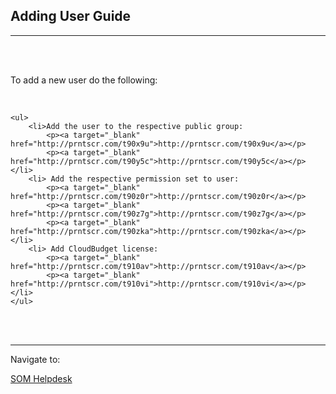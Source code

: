 <html>
<body>

<head>
    <meta charset="UTF-8">
    <title>Adding User Guide</title>
</head>

<h2 id='pageTop'>Adding User Guide</h2>
<hr/>
<br/>
<br/>

<div>
    <p>To add a new user do the following:</p>
    <br/>

    <ul>
        <li>Add the user to the respective public group:
            <p><a target="_blank" href="http://prntscr.com/t90x9u">http://prntscr.com/t90x9u</a></p>
            <p><a target="_blank" href="http://prntscr.com/t90y5c">http://prntscr.com/t90y5c</a></p></li>
        <li> Add the respective permission set to user:
            <p><a target="_blank" href="http://prntscr.com/t90z0r">http://prntscr.com/t90z0r</a></p>
            <p><a target="_blank" href="http://prntscr.com/t90z7g">http://prntscr.com/t90z7g</a></p>
            <p><a target="_blank" href="http://prntscr.com/t90zka">http://prntscr.com/t90zka</a></p></li>
        <li> Add CloudBudget license:
            <p><a target="_blank" href="http://prntscr.com/t910av">http://prntscr.com/t910av</a></p>
            <p><a target="_blank" href="http://prntscr.com/t910vi">http://prntscr.com/t910vi</a></p></li>
    </ul>
</div>
<br/>

<br/>
<hr/>

Navigate to:
<p><a href="https://cloudbudgetinc.github.io/Documentation/SOM/SOMHelpdesk">SOM Helpdesk</a></p>


<button onclick="topFunction()" id="myBtn" title="Go to top">Top</button>

<script>
    let mybutton = document.getElementById("myBtn");
    window.onscroll = function () {
        scrollFunction()
    };

    function scrollFunction() {
        mybutton.style.display = document.body.scrollTop > 20 || document.documentElement.scrollTop > 20 ? "block" : "none";
    }

    function topFunction() {
        document.body.scrollTop = 0;
        document.documentElement.scrollTop = 0;
    }
</script>

<style>
    #myBtn {
        display: none;
        position: fixed;
        bottom: 20px;
        right: 30px;
        z-index: 99;
        font-size: 18px;
        border: 1px solid #b5e853;
        outline: none;
        background-color: #171717;
        color: #b5e853;
        cursor: pointer;
        padding: 15px;
        border-radius: 4px;
    }

    #myBtn:hover {
        background-color: #181818;
    }
</style>


</body>
</html>